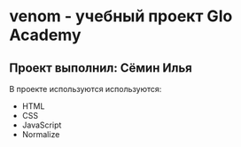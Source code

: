 # venom - учебный проект Glo Academy
## Проект выполнил: Сёмин Илья

 В проекте используются используются:
 - HTML 
 - CSS
 - JavaScript
 - Normalize
